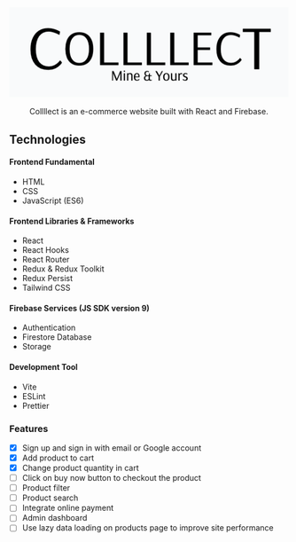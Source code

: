 <div style="display:block;text-align:center">
  <img src="https://github.com/williamafil/collllection-shop/blob/main/src/images/logo.png?raw=true" />
  <p>Collllect is an e-commerce website built with React and Firebase.</p>
</div>

## Technologies

#### Frontend Fundamental

- HTML
- CSS
- JavaScript (ES6)

#### Frontend Libraries & Frameworks

- React
- React Hooks
- React Router
- Redux & Redux Toolkit
- Redux Persist
- Tailwind CSS

#### Firebase Services (JS SDK version 9)

- Authentication
- Firestore Database
- Storage

#### Development Tool

- Vite
- ESLint
- Prettier

### Features

- [x] Sign up and sign in with email or Google account
- [x] Add product to cart
- [x] Change product quantity in cart
- [ ] Click on buy now button to checkout the product
- [ ] Product filter
- [ ] Product search
- [ ] Integrate online payment
- [ ] Admin dashboard
- [ ] Use lazy data loading on products page to improve site performance
